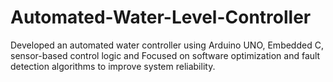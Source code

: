 # Automated-Water-Level-Controller
Developed an automated water controller using Arduino UNO, Embedded C, sensor-based control logic and Focused on software optimization and fault detection algorithms to improve system reliability.
